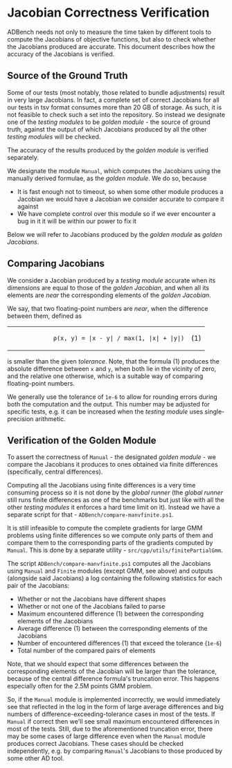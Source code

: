 # Jacobian Correctness Verification

ADBench needs not only to measure the time taken by different tools to compute the Jacobians of objective functions, but also to check whether the Jacobians produced are accurate. This document describes how the accuracy of the Jacobians is verified.

## Source of the Ground Truth

Some of our tests (most notably, those related to bundle adjustments) result in very large Jacobians. In fact, a complete set of correct Jacobians for all our tests in tsv format consumes more than 20 GB of storage. As such, it is not feasible to check such a set into the repository. So instead we designate one of the _testing modules_ to be _golden module_ - the source of ground truth, against the output of which Jacobians produced by all the other _testing modules_ will be checked.

The accuracy of the results produced by the _golden module_ is verified separately.

We designate the module `Manual`, which computes the Jacobians using the manually derived formulae, as the _golden module_. We do so, because
- It is fast enough not to timeout, so when some other module produces a Jacobian we would have a Jacobian we consider accurate to compare it against
- We have complete control over this module so if we ever encounter a bug in it it will be within our power to fix it

Below we will refer to Jacobians produced by the _golden module_ as _golden Jacobians_.

## Comparing Jacobians

We consider a Jacobian produced by a _testing module_ accurate when its dimensions are equal to those of the _golden Jacobian_, and when all its elements are _near_ the corresponding elements of the _golden Jacobian_.

We say, that two floating-point numbers are _near_, when the difference between them, defined as

<table>
  <tr>
    <td>
        <code>
            ρ(x, y) = |x - y| / max(1, |x| + |y|)
        </code>
    </td>
    <td>(1)</td>
  </tr>
</table>

is smaller than the given _tolerance_. Note, that the formula (1) produces the absolute difference between `x` and `y`, when both lie in the vicinity of zero, and the relative one otherwise, which is a suitable way of comparing floating-point numbers.

We generally use the tolerance of `1e-6` to allow for rounding errors during both the computation and the output. This number may be adjusted for specific tests, e.g. it can be increased when the _testing module_ uses single-precision arithmetic.

## Verification of the Golden Module

To assert the correctness of `Manual` - the designated _golden module_ - we compare the Jacobians it produces to ones obtained via finite differences (specifically, central differences).

Computing all the Jacobians using finite differences is a very time consuming process so it is not done by the _global runner_ (the _global runner_ still runs finite differences as one of the benchmarks but just like with all the other _testing modules_ it enforces a hard time limit on it). Instead we have a separate script for that - `ADBench/compare-manvfinite.ps1`.

It is still infeasible to compute the complete gradients for large GMM problems using finite differences so we compute only parts of them and compare them to the corresponding parts of the gradients computed by `Manual`.
This is done by a separate utility - `src/cpp/utils/finitePartialGmm`.

The script `ADBench/compare-manvfinite.ps1` computes all the Jacobians using `Manual` and `Finite` modules (except GMM, see above) and outputs (alongside said Jacobians) a log containing the following statistics for each pair of the Jacobians:
- Whether or not the Jacobians have different shapes
- Whether or not one of the Jacobians failed to parse
- Maximum encountered difference (1) between the corresponding elements of the Jacobians
- Average difference (1) between the corresponding elements of the Jacobians
- Number of encountered differences (1) that exceed the tolerance (`1e-6`)
- Total number of the compared pairs of elements

Note, that we should expect that some differences between the corresponding elements of the Jacobian will be larger than the tolerance, because of the central difference formula's truncation error.
This happens especially often for the 2.5M points GMM problem.

So, if the `Manual` module is implemented incorrectly, we would immediately see that reflected in the log in the form of large average differences and big numbers of difference-exceeding-tolerance cases in most of the tests. If `Manual` if correct then we'll see small maximum encountered differences in most of the tests. Still, due to the aforementioned truncation error, there may be some cases of large difference even when the `Manual` module produces correct Jacobians. These cases should be checked independently, e.g. by comparing `Manual`'s Jacobians to those produced by some other AD tool.